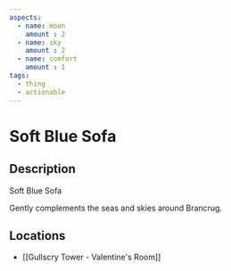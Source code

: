 ```yaml
---
aspects: 
  - name: moon
    amount : 2
  - name: sky
    amount : 2
  - name: comfort
    amount : 1
tags:
  - thing
  - actionable
---
```


# Soft Blue Sofa

## Description
Soft Blue Sofa

Gently complements the seas and skies around Brancrug.
## Locations
- [[Gullscry Tower - Valentine's Room]]